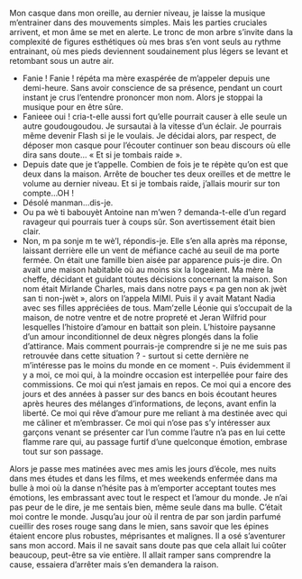 Mon casque dans mon oreille, au dernier niveau, je laisse la musique m’entrainer dans des mouvements simples. Mais les parties cruciales arrivent, et mon âme se met en alerte. Le tronc de mon arbre s’invite dans la complexité de figures esthétiques où mes bras s’en vont seuls au rythme entrainant, où mes pieds deviennent soudainement plus légers se levant et retombant sous un autre air.
-	Fanie ! Fanie ! répéta ma mère exaspérée de m’appeler depuis une demi-heure.
Sans avoir conscience de sa présence, pendant un court instant je crus l’entendre prononcer mon nom. Alors je stoppai la musique pour en être sûre.
-	Fanieee oui ! cria-t-elle aussi fort qu’elle pourrait causer à elle seule un autre goudougoudou. 
Je sursautai à la vitesse d’un éclair. Je pourrais même devenir Flash si je le voulais. Je décidai alors, par respect, de déposer mon casque pour l’écouter continuer son beau discours où elle dira sans doute… « Et si je tombais raide ».
-	Depuis date que je t’appelle. Combien de fois je te répète qu’on est que deux dans la maison. Arrête de boucher tes deux oreilles et de mettre le volume au dernier niveau. Et si je tombais raide, j’allais mourir sur ton compte…OH !
-	Désolé manman…dis-je.
-	Ou pa wè ti babouyèt Antoine nan m’wen ? demanda-t-elle d’un regard ravageur qui pourrais tuer à coups sûr. Son avertissement était bien clair.
-	Non, m pa sonje m te wè’l, répondis-je.
Elle s’en alla après ma réponse, laissant derrière elle un vent de méfiance caché au seuil de ma porte fermée. 
On était une famille bien aisée par apparence puis-je dire. On avait une maison habitable où au moins six la logeaient. Ma mère la cheffe, décidant et guidant toutes décisions concernant la maison. Son nom était Mirlande Charles, mais dans notre pays « pa gen non ak jwèt san ti non-jwèt », alors on l’appela MIMI. Puis il y avait Matant Nadia avec ses filles appréciées de tous. Mam’zelle Léonie qui s’occupait de la maison, de notre ventre et de notre propreté et Jeran Wilfrid pour lesquelles l’histoire d’amour en battait son plein. L’histoire paysanne d’un amour inconditionnel de deux nègres plongés dans la folie d’attirance. Mais comment pourrais-je comprendre si je ne me suis pas retrouvée dans cette situation ? - surtout si cette dernière ne m’intéresse pas le moins du monde en ce moment -. 
Puis évidemment il y a moi, ce moi qui, à la moindre occasion est interpellée pour faire des commissions. Ce moi qui n’est jamais en repos. Ce moi qui a encore des jours et des années à passer sur des bancs en bois écoutant heures après heures des mélanges d’informations, de leçons, avant enfin la liberté. Ce moi qui rêve d’amour pure me reliant à ma destinée avec qui me câliner et m’embrasser. Ce moi qui n’ose pas s’y intéresser aux garçons venant se présenter car l’un comme l’autre n’a pas en lui cette flamme rare qui, au passage furtif d’une quelconque émotion, embrase tout sur son passage.

Alors je passe mes matinées avec mes amis les jours d’école, mes nuits dans mes études et dans les films, et mes weekends enfermée dans ma bulle à moi où la danse n’hésite pas à m’emporter acceptant toutes mes émotions, les embrassant avec tout le respect et l’amour du monde. Je n’ai pas peur de le dire, je me sentais bien, même seule dans ma bulle. C’était moi contre le monde. Jusqu’au jour où il rentra de par son jardin parfumé cueillir des roses rouge sang dans le mien, sans savoir que les épines étaient encore plus robustes, méprisantes et malignes. Il a osé s’aventurer sans mon accord. Mais il ne savait sans doute pas que cela allait lui coûter beaucoup, peut-être sa vie entière. Il allait ramper sans comprendre la cause, essaiera d’arrêter mais s’en demandera la raison. 
